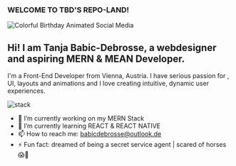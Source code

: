 ### WELCOME TO TBD'S REPO-LAND!

![Colorful Birthday Animated Social Media](https://user-images.githubusercontent.com/58664635/88582381-ea96cf80-d04e-11ea-8869-8259b96337fc.gif)

## Hi! I am Tanja Babic-Debrosse, a webdesigner and aspiring MERN & MEAN Developer.
I'm a Front-End Developer from Vienna, Austria.
I have serious passion for <coding/>,  UI, layouts and animations and I love creating intuitive, dynamic user experiences.

![stack](https://user-images.githubusercontent.com/58664635/88584233-a0fbb400-d051-11ea-92bc-cfa842be38f1.png)





- 🔭 I’m currently working on my MERN Stack 
- 🌱 I’m currently learning REACT & REACT NATIVE
- 📫 How to reach me: babicdebrosse@outlook.de
- ⚡ Fun fact: dreamed of being a secret service agent | scared of horses 😱🐴
